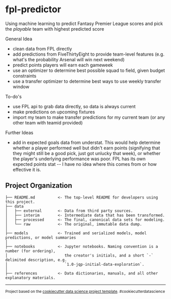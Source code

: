 fpl-predictor
==============================

Using machine learning to predict Fantasy Premier League scores and pick the *playable* team with highest predicted score

General Idea
- clean data from FPL directly
- add predictions from FiveThirtyEight to provide team-level features (e.g. what's the probability Arsenal will win next weekend)
- predict points players will earn each gameweek
- use an optimizer  to determine best possible squad to field, given budget constraints
- use a transfer optimizer to determine best ways to use weekly transfer window

To-do's

- use FPL api to grab data directly, so data is always current
- make predictions on upcoming fixtures
- import my team to make transfer predictions for my current team (or any other team with teamid provided)

Further Ideas
- add in expected goals data from understat. This would help determine whether a player performed well but didn't earn points (signifying that they might still be a good pick, just got unlucky that week), or whether the player's underlying performance was poor. FPL has its own expected points stat -- I have no idea where this comes from or how effective it is.



Project Organization
------------

    ├── README.md          <- The top-level README for developers using this project.
    ├── data
    │   ├── external       <- Data from third party sources.
    │   ├── interim        <- Intermediate data that has been transformed.
    │   ├── processed      <- The final, canonical data sets for modeling.
    │   └── raw            <- The original, immutable data dump.
    │
    ├── models             <- Trained and serialized models, model predictions, or model summaries
    │
    ├── notebooks          <- Jupyter notebooks. Naming convention is a number (for ordering),
    │                         the creator's initials, and a short `-` delimited description, e.g.
    │                         `1.0-jqp-initial-data-exploration`.
    │
    ├── references         <- Data dictionaries, manuals, and all other explanatory materials.


--------

<p><small>Project based on the <a target="_blank" href="https://drivendata.github.io/cookiecutter-data-science/">cookiecutter data science project template</a>. #cookiecutterdatascience</small></p>
